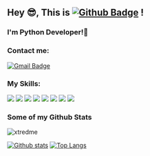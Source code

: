 ## Hey 😎, This is [![Github Badge](https://img.shields.io/badge/-xtredme-grey?style=flat&logo=github&logoColor=white&link=https://github.com/xtredme/)](https://www.github.com/xtredme/) !
### <p align='left'>I'm Python Developer!🐍</p>

### Contact me:
[![Gmail Badge](https://img.shields.io/badge/-apply.powder.0p@icloud.com-c14438?style=flat&logo=Gmail&logoColor=white&link=mailto:apply.powder.0p@icloud.com)](mailto:apply.powder.0p@icloud.com) 



### My Skills:
[![](https://img.shields.io/badge/Python-blue?logo=python&logoColor=white&link=https%3A%2F%2Fwww.python.org)](https://www.python.org/)
[![](https://img.shields.io/badge/Django-green?logo=Django&logoColor=black)](https://www.djangoproject.com/)
[![](https://img.shields.io/badge/Docker-blue?logo=Docker&logoColor=white)](https://www.docker.com)
[![](https://img.shields.io/badge/PostgreSQL-white?logo=PostgreSQL&logoColor=black)](https://www.postgresql.org)
[![](https://img.shields.io/badge/Aiogram-blue?logoColor=White)](https://docs.aiogram.dev/en/dev-3.x/)
[![](https://img.shields.io/badge/HTML-%23825768?logo=HTML&logoColor=White)](https://practicum.yandex.ru)
[![](https://img.shields.io/badge/CSS-%23577f82?logo=CSS&logoColor=White)](https://practicum.yandex.ru)
[![](https://img.shields.io/badge/Autocad-%23871720?logo=Autocad&logoColor=White)](https://www.autodesk.com/)


### Some of my Github Stats
<p align=left> <img src=https://komarev.com/ghpvc/?username=xtredme alt=xtredme /> </p>

[![Github stats](https://github-readme-stats.vercel.app/api?username=xtredme&show_icons=true&include_all_commits=true)](https://github.com/xtredme/github-readme-stats)
[![Top Langs](https://github-readme-stats.vercel.app/api/top-langs/?username=xtredme&layout=compact)](https://github.com/xtredme/github-readme-stats)
